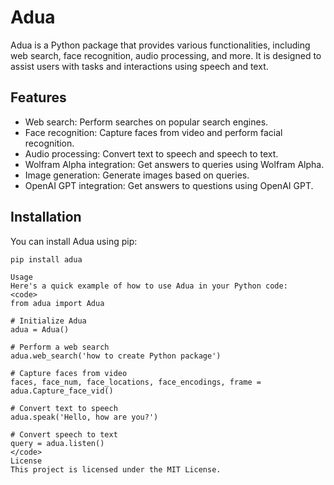 # Adua

Adua is a Python package that provides various functionalities, including web search, face recognition, audio processing, and more. It is designed to assist users with tasks and interactions using speech and text.

## Features

- Web search: Perform searches on popular search engines.
- Face recognition: Capture faces from video and perform facial recognition.
- Audio processing: Convert text to speech and speech to text.
- Wolfram Alpha integration: Get answers to queries using Wolfram Alpha.
- Image generation: Generate images based on queries.
- OpenAI GPT integration: Get answers to questions using OpenAI GPT.

## Installation

You can install Adua using pip:

```shell
pip install adua

Usage
Here's a quick example of how to use Adua in your Python code:
<code>
from adua import Adua

# Initialize Adua
adua = Adua()

# Perform a web search
adua.web_search('how to create Python package')

# Capture faces from video
faces, face_num, face_locations, face_encodings, frame = adua.Capture_face_vid()

# Convert text to speech
adua.speak('Hello, how are you?')

# Convert speech to text
query = adua.listen()
</code>
License
This project is licensed under the MIT License.